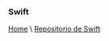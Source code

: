 ### Swift

[Home](https://profesantiago.github.io) \ [Repositorio de Swift](https://github.com/ProfeSantiago/Swift-iOS)
